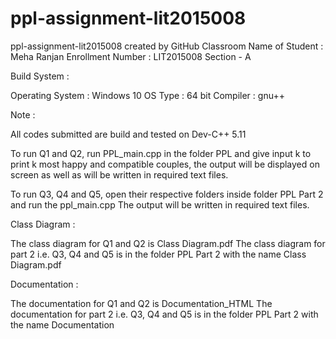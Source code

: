 # ppl-assignment-lit2015008
ppl-assignment-lit2015008 created by GitHub Classroom
Name of Student : Meha Ranjan
Enrollment Number : LIT2015008
Section - A

Build System :

Operating System : Windows 10
OS Type : 64 bit
Compiler : gnu++

Note :

All codes submitted are build and tested on Dev-C++ 5.11

To run Q1 and Q2, run PPL_main.cpp in the folder PPL and give input k to print k most happy and compatible couples, the output will be displayed on screen as well as will be written in required text files.

To run Q3, Q4 and Q5, open their respective folders inside folder PPL Part 2 and run the ppl_main.cpp The output will be written in required text files.

Class Diagram :

The class diagram for Q1 and Q2 is Class Diagram.pdf
The class diagram for part 2 i.e. Q3, Q4 and Q5 is in the folder PPL Part 2 with the name Class Diagram.pdf

Documentation :

The documentation for Q1 and Q2 is Documentation_HTML
The documentation for part 2 i.e. Q3, Q4 and Q5 is in the folder PPL Part 2 with the name Documentation
